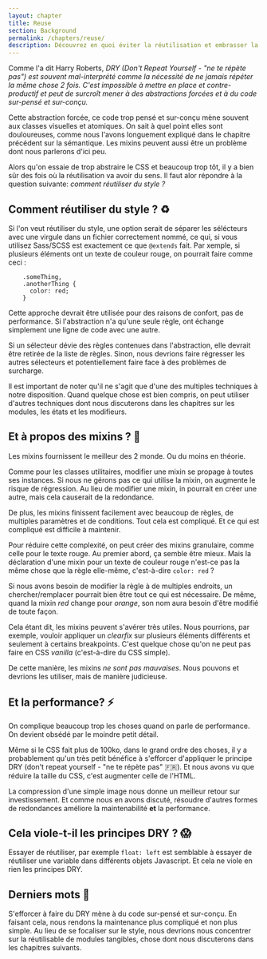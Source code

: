 ```yaml
---
layout: chapter
title: Reuse
section: Background
permalink: /chapters/reuse/
description: Découvrez en quoi éviter la réutilisation et embrasser la répétition rend la maintenance plus simple.
---
```


Comme l'a dit Harry Roberts, *DRY (Don't Repeat Yourself - "ne te répète pas")  est souvent mal-interprété comme la nécessité de ne jamais répéter la même chose 2 fois. C'est impossible à mettre en place et contre-productif et peut de surcroît mener à des abstractions forcées et à du code sur-pensé et sur-conçu.*

Cette abstraction forcée, ce code trop pensé et sur-conçu mène souvent aux classes visuelles et atomiques. On sait à quel point elles sont douloureuses, comme nous l'avons longuement expliqué dans le chapitre précédent sur la sémantique. Les mixins peuvent aussi être un problème dont nous parlerons d'ici peu.

Alors qu'on essaie de trop abstraire le CSS et beaucoup trop tôt, il y a bien sûr des fois où la réutilisation va avoir du sens. Il faut alor répondre à la question suivante: *comment réutiliser du style ?*

## Comment réutiliser du style ? :recycle:

Si l'on veut réutiliser du style, une option serait de séparer les sélécteurs avec une virgule dans un fichier correctement nommé, ce qui, si vous utilisez Sass/SCSS est exactement ce que `@extends` fait. Par xemple, si plusieurs éléments ont un texte de couleur rouge, on pourrait faire comme ceci :

```
	.someThing,
	.anotherThing {
	  color: red;
	}
```

Cette approche devrait être utilisée pour des raisons de confort, pas de performance. Si l'abstraction n'a qu'une seule règle, ont échange simplement une ligne de code avec une autre.

Si un sélecteur dévie des règles contenues dans l'abstraction, elle devrait être retirée de la liste de règles. Sinon, nous devrions faire régresser les autres sélecteurs et potentiellement faire face à des problèmes de surcharge.

Il est important de noter qu'il ne s'agit que d'une des multiples techniques à notre disposition. Quand quelque chose est bien compris, on peut utiliser d'autres techniques dont nous discuterons dans les chapitres sur les modules, les états et les modifieurs.

## Et à propos des mixins ? :art:

Les mixins fournissent le meilleur des 2 monde. Ou du moins en théorie.

Comme pour les classes utilitaires, modifier une mixin se propage à toutes ses instances. Si nous ne gérons pas ce qui utilise la mixin, on augmente le risque de régression. Au lieu de modifier une mixin, in pourrait en créer une autre, mais cela causerait de la redondance.


De plus, les mixins finissent facilement avec beaucoup de règles, de multiples paramètres et de conditions. Tout cela est compliqué. Et ce qui est compliqué est difficile à maintenir.

Pour réduire cette complexité, on peut créer des mixins granulaire, comme celle pour le texte rouge. Au premier abord, ça semble être mieux. Mais la déclaration d'une mixin pour un texte de couleur rouge n'est-ce pas la même chose que la règle elle-même, c'est-à-dire `color: red` ?

Si nous avons besoin de modifier la règle à de multiples endroits, un chercher/remplacer pourrait bien être tout ce qui est nécessaire. De même, quand la mixin *red* change pour *orange*, son nom aura besoin d'être modifié de toute façon.

Cela étant dit, les mixins peuvent s'avérer très utiles. Nous pourrions, par exemple, vouloir appliquer un *clearfix* sur plusieurs éléments différents et seulement à certains breakpoints. C'est quelque chose qu'on ne peut pas faire en CSS *vanilla* (c'est-à-dire du CSS simple).

De cette manière, les mixins *ne sont pas mauvaises*. Nous pouvons et devrions les utiliser, mais de manière judicieuse.

## Et la performance? :zap:

On complique beaucoup trop les choses quand on parle de performance. On devient obsédé par le moindre petit détail.

Même si le CSS fait plus de 100ko, dans le grand ordre des choses, il y a probablement qu'un très petit bénéfice à s'efforcer d'appliquer le principe DRY (don't repeat yourself - "ne te répète pas" :fr:). Et nous avons vu que réduire la taille du CSS, c'est augmenter celle de l'HTML.

La compression d'une simple image nous donne un meilleur retour sur investissement. Et comme nous en avons discuté, résoudre d'autres formes de redondances améliore la maintenabilité __et__ la performance.

## Cela viole-t-il les principes DRY ? :scream:

Essayer de réutiliser, par exemple `float: left` est semblable à essayer de réutiliser une variable dans différents objets Javascript. Et cela ne viole en rien les principes DRY.

## Derniers mots :checkered_flag:

S'efforcer à faire du DRY mène à du code sur-pensé et sur-conçu. En faisant cela, nous rendons la maintenance plus compliqué et non plus simple. Au lieu de se focaliser sur le style, nous devrions nous concentrer sur la réutilisable de modules tangibles, chose dont nous discuterons dans les chapitres suivants.
